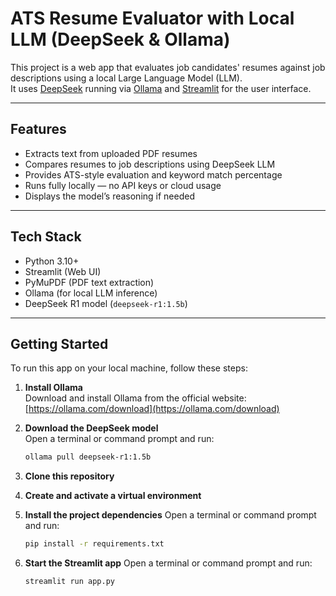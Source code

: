 # ATS Resume Evaluator with Local LLM (DeepSeek & Ollama)

This project is a web app that evaluates job candidates' resumes against job descriptions using a local Large Language Model (LLM).  
It uses [DeepSeek](https://ollama.com/models/deepseek) running via [Ollama](https://ollama.com) and [Streamlit](https://streamlit.io/) for the user interface.

---

##  Features

- Extracts text from uploaded PDF resumes
- Compares resumes to job descriptions using DeepSeek LLM
- Provides ATS-style evaluation and keyword match percentage
- Runs fully locally — no API keys or cloud usage
- Displays the model’s reasoning if needed

---

##  Tech Stack

- Python 3.10+
- Streamlit (Web UI)
- PyMuPDF (PDF text extraction)
- Ollama (for local LLM inference)
- DeepSeek R1 model (`deepseek-r1:1.5b`)

---

##  Getting Started

To run this app on your local machine, follow these steps:

1. **Install Ollama**  
   Download and install Ollama from the official website:  
   [https://ollama.com/download](https://ollama.com/download)

2. **Download the DeepSeek model**  
   Open a terminal or command prompt and run:
   ```bash
   ollama pull deepseek-r1:1.5b
3. **Clone this repository**
4. **Create and activate a virtual environment**
5. **Install the project dependencies**
   Open a terminal or command prompt and run:
   ```bash
   pip install -r requirements.txt
6. **Start the Streamlit app**
   Open a terminal or command prompt and run:
   ```bash
   streamlit run app.py
